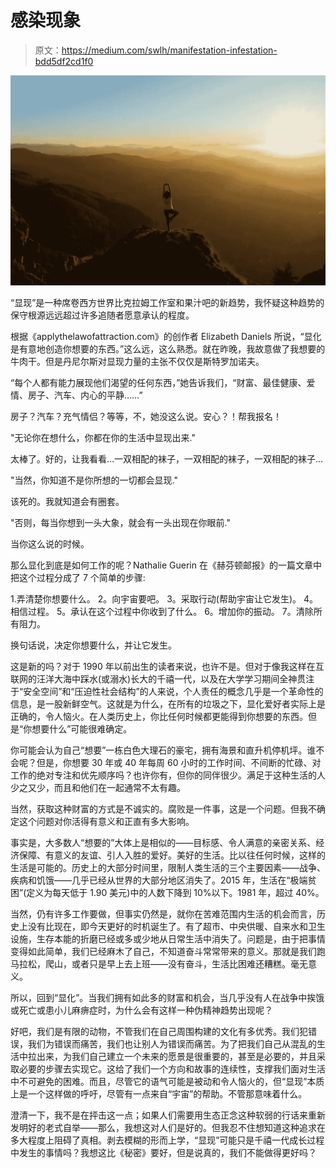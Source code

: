 # 感染现象

> 原文：<https://medium.com/swlh/manifestation-infestation-bdd5df2cd1f0>

![](img/11469ead0ab9411fbdf1774b63191a91.png)

“显现”是一种席卷西方世界比克拉姆工作室和果汁吧的新趋势，我怀疑这种趋势的保守根源远远超过许多追随者愿意承认的程度。

根据《applythelawofattraction.com》的创作者 Elizabeth Daniels 所说，“显化是有意地创造你想要的东西。”这么远，这么熟悉。就在昨晚，我故意做了我想要的牛肉干。但是丹尼尔斯对显现力量的主张不仅仅是斯特罗加诺夫。

“每个人都有能力展现他们渴望的任何东西，”她告诉我们，“财富、最佳健康、爱情、房子、汽车、内心的平静……”

房子？汽车？充气情侣？等等，不，她没这么说。安心？！帮我报名！

"无论你在想什么，你都在你的生活中显现出来."

太棒了。好的，让我看看…一双相配的袜子，一双相配的袜子，一双相配的袜子…

"当然，你知道不是你所想的一切都会显现."

该死的。我就知道会有圈套。

"否则，每当你想到一头大象，就会有一头出现在你眼前."

当你这么说的时候。

那么显化到底是如何工作的呢？Nathalie Guerin 在《赫芬顿邮报》的一篇文章中把这个过程分成了 7 个简单的步骤:

1.弄清楚你想要什么。
2。向宇宙要吧。
3。采取行动(帮助宇宙让它发生)。
4。相信过程。
5。承认在这个过程中你收到了什么。
6。增加你的振动。
7。清除所有阻力。

换句话说，决定你想要什么，并让它发生。

这是新的吗？对于 1990 年以前出生的读者来说，也许不是。但对于像我这样在互联网的汪洋大海中踩水(或溺水)长大的千禧一代，以及在大学学习期间全神贯注于“安全空间”和“压迫性社会结构”的人来说，个人责任的概念几乎是一个革命性的信息，是一股新鲜空气。这就是为什么，在所有的垃圾之下，显化爱好者实际上是正确的，令人恼火。在人类历史上，你比任何时候都更能得到你想要的东西。但是“你想要什么”可能很难确定。

你可能会认为自己“想要”一栋白色大理石的豪宅，拥有海景和直升机停机坪。谁不会呢？但是，你想要 30 年或 40 年每周 60 小时的工作时间、不间断的忙碌、对工作的绝对专注和优先顺序吗？也许你有，但你的同伴很少。满足于这种生活的人少之又少，而且和他们在一起通常不太有趣。

当然，获取这种财富的方式是不诚实的。腐败是一件事，这是一个问题。但我不确定这个问题对你活得有意义和正直有多大影响。

事实是，大多数人“想要的”大体上是相似的——目标感、令人满意的亲密关系、经济保障、有意义的友谊、引人入胜的爱好。美好的生活。比以往任何时候，这样的生活是可能的。历史上的大部分时间里，限制人类生活的三个主要因素——战争、疾病和饥饿——几乎已经从世界的大部分地区消失了。2015 年，生活在“极端贫困”(定义为每天低于 1.90 美元)中的人数下降到 10%以下。1981 年，超过 40%。

当然，仍有许多工作要做，但事实仍然是，就你在苦难范围内生活的机会而言，历史上没有比现在，即今天更好的时机诞生了。有了超市、中央供暖、自来水和卫生设施，生存本能的折磨已经或多或少地从日常生活中消失了。问题是，由于把事情变得如此简单，我们已经麻木了自己，不知道奋斗常常带来的意义。那就是我们跑马拉松，爬山，或者只是早上去上班——没有奋斗，生活比困难还糟糕。毫无意义。

所以，回到“显化”。当我们拥有如此多的财富和机会，当几乎没有人在战争中挨饿或死亡或患小儿麻痹症时，为什么会有这样一种伪精神趋势出现呢？

好吧，我们是有限的动物，不管我们在自己周围构建的文化有多优秀。我们犯错误，我们为错误而痛苦，我们也让别人为错误而痛苦。为了把我们自己从混乱的生活中拉出来，为我们自己建立一个未来的愿景是很重要的，甚至是必要的，并且采取必要的步骤去实现它。这给了我们一个方向和故事的连续性，支撑我们面对生活中不可避免的困难。而且，尽管它的语气可能是被动和令人恼火的，但“显现”本质上是一个这样做的呼吁，尽管有一点来自“宇宙”的帮助。不管那意味着什么。

澄清一下，我不是在抨击这一点；如果人们需要用生态正念这种软弱的行话来重新发明好的老式自举——那么，我想这对人们是好的。但我忍不住想知道这种追求在多大程度上阻碍了真相。剥去模糊的形而上学，“显现”可能只是千禧一代成长过程中发生的事情吗？我想这比《秘密》要好，但是说真的，我们不能做得更好吗？